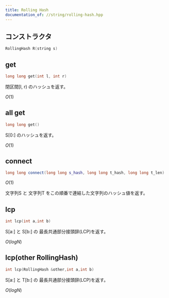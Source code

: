 ```yaml
---
title: Rolling Hash
documentation_of: //string/rolling-hash.hpp
---
```


## コンストラクタ

```cpp
RollingHash R(string s)
```

## get

```cpp
long long get(int l, int r)
```

閉区間[l, r) のハッシュを返す。

$O(1)$

## all get

```cpp
long long get()
```

S[0:] のハッシュを返す。

$O(1)$

## connect

```cpp
long long connect(long long s_hash, long long t_hash, long long t_len)
```
$O(1)$

文字列S と 文字列T をこの順番で連結した文字列のハッシュ値を返す。

## lcp

```cpp
int lcp(int a,int b)
```

S[a:] と S[b:] の 最長共通部分接頭辞(LCP)を返す。

$O(logN)$

## lcp(other RollingHash)

```cpp
int lcp(RollingHash &other,int a,int b)
```

S[a:] と T[b:] の 最長共通部分接頭辞(LCP)を返す。

$O(logN)$
